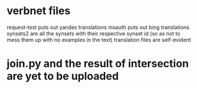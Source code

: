 # verbnet files
request-test puts out yandex translations
msauth puts out bing translations
synsets2 are all the synsets with their respective synset id (so as not to mess them up with no examples in the text)
translation files are self-evident
# join.py and the result of intersection are yet to be uploaded 
